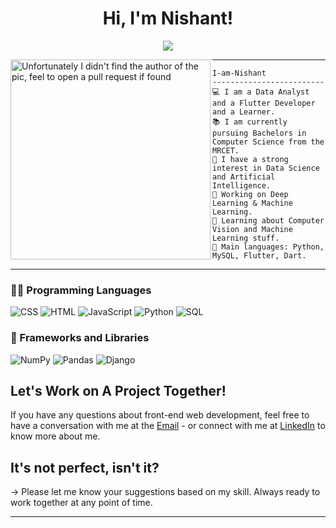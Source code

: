 <h1 align="center">
Hi, I'm Nishant!</h1>
<p align="center">
  <a href="https://github.com/DenverCoder1/readme-typing-svg"><img src="https://readme-typing-svg.herokuapp.com?lines=Computer+Science+Student;Web+Developer;Freelancer;DS%20|%20AI%20|%20ML%20Enthusiast;Always%20eager%20to%20learn%20new%20things&center=true&width=380&height=45"></a>
</p>

<img align="left" src="https://i.pinimg.com/originals/2a/94/68/2a94684a1d9c27846f5a1eee7d67573e.jpg" alt="Unfortunately I didn't find the author of the pic, feel to open a pull request if found" width="320" />
<hr>

```
I-am-Nishant
-------------------------
💻 I am a Data Analyst and a Flutter Developer and a Learner.
📚 I am currently pursuing Bachelors in Computer Science from the MRCET.
📝 I have a strong interest in Data Science and Artificial Intelligence.
🔭 Working on Deep Learning & Machine Learning.
🌱 Learning about Computer Vision and Machine Learning stuff.
🌟 Main languages: Python, MySQL, Flutter, Dart.
```
<hr>

### 👨‍💻 Programming Languages

<p>
    <img alt="CSS" src="https://img.shields.io/badge/CSS%20-%231572B6.svg?logo=css3&logoColor=white"></a>
    <img alt="HTML" src="https://img.shields.io/badge/HTML%20-%23E34F26.svg?logo=html5&logoColor=white"></a>
    <img alt="JavaScript" src="https://img.shields.io/badge/JavaScript%20-%23F7DF1E.svg?logo=javascript&logoColor=black"></a>
    <img alt="Python" src="https://img.shields.io/badge/Python%20-%2314354C.svg?logo=python&logoColor=white"></a>
    <img alt="SQL" src="https://img.shields.io/badge/SQL%20-%23025E8C.svg?logo=amazon-dynamodb&logoColor=white"></a>

### 🧰 Frameworks and Libraries

<p>
    <img alt="NumPy" src="https://img.shields.io/badge/Numpy%20-%23013243.svg?logo=numpy&logoColor=white"></a>
    <img alt="Pandas" src="https://img.shields.io/badge/Pandas%20-%23150458.svg?logo=pandas&logoColor=white"></a>
    <img alt="Django" src="https://img.shields.io/badge/Django-092E20?style=for-the-badge&logo=django&logoColor=white"></a>
</p>

## Let's Work on A Project Together!

If you have any questions about front-end web development, feel free to have a conversation with me at the <a href="mailto:bansalnishant3516@gmail.com">Email</a> - or connect with me at <a href="https://www.linkedin.com/in/nishant-bansal-625607203/">LinkedIn</a> to know more about me.

## It's not perfect, isn't it?
-> Please let me know your suggestions based on my skill.
   Always ready to work together at any point of time.

------

